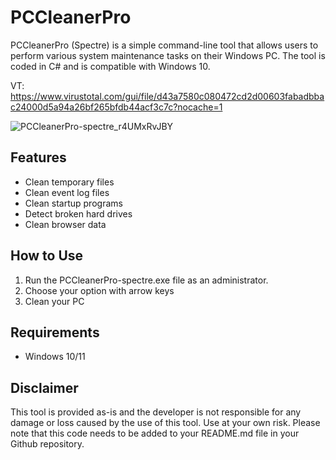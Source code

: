 # PCCleanerPro

PCCleanerPro (Spectre) is a simple command-line tool that allows users to perform various system maintenance tasks on their Windows PC. The tool is coded in C# and is compatible with Windows 10.

VT: https://www.virustotal.com/gui/file/d43a7580c080472cd2d00603fabadbbac24000d5a94a26bf265bfdb44acf3c7c?nocache=1

![PCCleanerPro-spectre_r4UMxRvJBY](https://github.com/genmashiro/PCCleanerPro-spectre/assets/15315112/ca8f6118-4dcd-485d-9357-422a43057d16)


## Features
- Clean temporary files
- Clean event log files
- Clean startup programs
- Detect broken hard drives
- Clean browser data

## How to Use
1. Run the PCCleanerPro-spectre.exe file as an administrator.
2. Choose your option with arrow keys
3. Clean your PC

## Requirements
- Windows 10/11

## Disclaimer
This tool is provided as-is and the developer is not responsible for any damage or loss caused by the use of this tool. Use at your own risk.
Please note that this code needs to be added to your README.md file in your Github repository.
